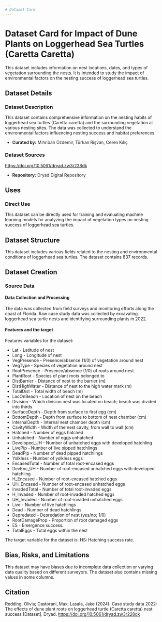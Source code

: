 ```yaml
---
# Dataset Card
---
```


# Dataset Card for Impact of Dune Plants on Loggerhead Sea Turtles (Caretta Caretta)
This dataset includes information on nest locations, dates, and types of vegetation surrounding the nests. It is intended to study the impact of environmental factors on the nesting success of loggerhead sea turtles.


## Dataset Details

### Dataset Description

This dataset contains comprehensive information on the nesting habits of loggerhead sea turtles (Caretta caretta) and the surrounding vegetation at various nesting sites. The data was collected to understand the environmental factors influencing nesting success and habitat preferences.


- **Curated by:** Mihriban Özdemir, Türkan Rişvan, Ceren Kılıç

### Dataset Sources 

https://doi.org/10.5061/dryad.zw3r228dk

- **Repository:** Dryad Digital Repository

## Uses

### Direct Use
This dataset can be directly used for training and evaluating machine learning models for analyzing the impact of vegetation types on nesting success of loggerhead sea turtles.


## Dataset Structure
This dataset includes various fields related to the nesting and environmental conditions of loggerhead sea turtles. The dataset contains 837 records.


## Dataset Creation

### Source Data

<!-- This section describes the source data (e.g. news text and headlines, social media posts, translated sentences, ...). -->

#### Data Collection and Processing

The data was collected from field surveys and monitoring efforts along the coast of Florida. Raw case study data was collected by excavating loggerhead sea turtle nests and identifying surrounding plants in 2022.

#### Features and the target
Features variables for the dataset:
- Lat - Latitude of nest
- Long - Longitude of nest
- VegPresence - Presence/absence (1/0) of vegetation around nest
- VegType - Species of vegetation around nest
- RootPresence - Presence/absence (1/0) of roots around nest
- PlantRoot - Species of plant roots belonged to
- DistBarrier - Distance of nest to the barrier (m)
- DistHighWater - Distance of nest to the high water mark (m)
- TotalDist - Total width of beach (m)
- LocOnBeach - Location of nest on the beach
- Division - Which division nest was located on beach; beach was divided into thirds
- SurfaceDepth - Depth from surface to first egg (cm)
- BottomDepth - Depth from surface to bottom of nest chamber (cm)
- InternalDepth - Internal nest chamber depth (cm)
- CavityWidth - Width of the nest cavity, from wall to wall (cm)
- Hatched - Number of eggs hatched
- Unhatched - Number of eggs unhatched
- Developed_UH - Number of unhatched eggs with developed hatchling
- LivePip - Number of live pipped hatchlings
- DeadPip - Number of dead pipped hatchlings
- Yolkless - Number of yolkless eggs
- EncasedTotal - Number of total root-encased eggs
- DevEnc_UH - Number of root-encased unhatched eggs with developed hatchling
- H_Encased - Number of root-encased hatched eggs
- UH_Encased - Number of root-encased unhatched eggs
- InvadedTotal - Number of total root-invaded eggs
- H_Invaded - Number of root-invaded hatched eggs
- UH_Invaded - Number of root-invaded unhatched eggs
- Live - Number of live hatchlings
- Dead - Number of dead hatchlings
- Depredated - Depredation of nest (yes/no; 1/0)
- RootDamageProp - Proportion of root damaged eggs
- ES - Emergence success.
- TotalEggs - Total eggs within the nest

The target variable for the dataset is:
HS: Hatching success rate.



## Bias, Risks, and Limitations

This dataset may have biases due to incomplete data collection or varying data quality based on different surveyors. The dataset also contains missing values in some columns.


## Citation 

Redding, Olivia; Castorani, Max; Lasala, Jake (2024). Case study data 2022: The effects of dune plant roots on loggerhead turtle (Caretta caretta) nest success [Dataset]. Dryad. https://doi.org/10.5061/dryad.zw3r228dk

